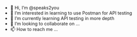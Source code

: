 - 👋 Hi, I’m @speaks2you
- 👀 I’m interested in learning to use Postman for API testing
- 🌱 I’m currently learning API testing in more depth
- 💞️ I’m looking to collaborate on ...
- 📫 How to reach me ...

<!---
speaks2you/speaks2you is a ✨ special ✨ repository because its `README.md` (this file) appears on your GitHub profile.
You can click the Preview link to take a look at your changes.
--->
